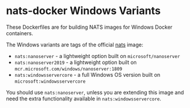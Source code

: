 # nats-docker Windows Variants

These Dockerfiles are for building NATS images for Windows Docker containers. 

The Windows variants are tags of the official [nats](https://registry.hub.docker.com/_/nats/) image:

- `nats:nanoserver` - a lightweight option built on `microsoft/nanoserver`
- `nats:nanoserver2019` - a lightweight option built on `mcr.microsoft.com/windows/nanoserver:1809`
- `nats:windowsservercore` - a full Windows OS version built on `microsoft:windowsservercore`

You should use `nats:nanoserver`, unless you are extending this image and need the extra functionality available in `nats:windowsservercore`.


